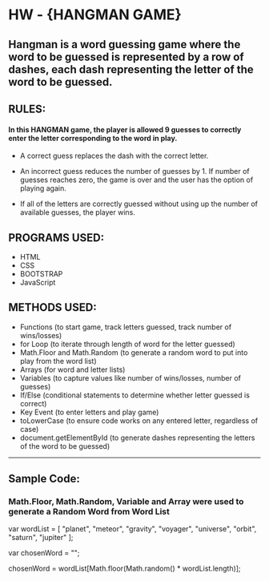 # HW - {HANGMAN GAME}

## Hangman is a word guessing game where the word to be guessed is represented by a row of dashes, each dash representing the letter of the word to be guessed.

## RULES:
#### In this HANGMAN game, the player is allowed 9 guesses to correctly enter the letter corresponding to the word in play.

- A correct guess replaces the dash with the correct letter.

- An incorrect guess reduces the number of guesses by 1. If number of guesses reaches zero, the game is over and the user has the option of playing again.

- If all of the letters are correctly guessed without using up the number of available guesses, the player wins.

## PROGRAMS USED:
- HTML
- CSS
- BOOTSTRAP
- JavaScript

## METHODS USED:
- Functions  (to start game, track letters guessed, track number of wins/losses)
- for Loop  (to iterate through length of word for the letter guessed)
- Math.Floor and Math.Random  (to generate a random word to put into play from the word list)
- Arrays  (for word and letter lists)
- Variables  (to capture values like number of wins/losses, number of guesses)
- If/Else  (conditional statements to determine whether letter guessed is correct)
- Key Event  (to enter letters and play game)
- toLowerCase  (to ensure code works on any entered letter, regardless of case)
- document.getElementById  (to generate dashes representing the letters of the word to be guessed)

-------------

## Sample Code:

### Math.Floor, Math.Random, Variable and Array were used to generate a Random Word from Word List
var wordList = [
 "planet",
 "meteor",
 "gravity",
 "voyager",
 "universe",
 "orbit",
 "saturn",
 "jupiter"
];

var chosenWord = "";

chosenWord = wordList[Math.floor(Math.random() * wordList.length)];

```